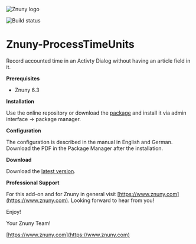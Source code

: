 ![Znuny logo](https://www.znuny.com/assets/images/logo_small.png)


![Build status](https://badge.proxy.znuny.com/Znuny4OTRS-ProcessTimeUnits/rel-6_3)

Znuny-ProcessTimeUnits
=================
Record accounted time in an Activty Dialog without having an article field in it.

**Prerequisites**

- Znuny 6.3

**Installation**

Use the online repository or download the [package](https://addons.znuny.com/api/addon_repos/public/2242/latest) and install it via admin interface -> package manager.

**Configuration**

The configuration is described in the manual in English and German. Download the PDF in the Package Manager after the installation.

**Download**

Download the [latest version](https://addons.znuny.com/api/addon_repos/public/2242/latest).

**Professional Support**

For this add-on and for Znuny in general visit [https://www.znuny.com](https://www.znuny.com). Looking forward to hear from you!

Enjoy!

Your Znuny Team!

[https://www.znuny.com](https://www.znuny.com)
